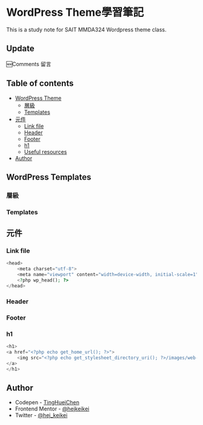 # WordPress Theme學習筆記

This is a study note for SAIT MMDA324 Wordpress theme class.

## Update

🆕Comments 留言

## Table of contents

- [WordPress Theme](#theme)
  - [層級](#hierarchy)
  - [Templates](#templates)
- [元件](#elements)
  - [Link file](#head)
  - [Header](#header)
  - [Footer](#footer)
  - [h1](#h1)
  - [Useful resources](#useful-resources)
- [Author](#author)

## WordPress Templates

### 層級

### Templates



## 元件

### Link file

```php
<head>
    <meta charset="utf-8">
    <meta name="viewport" content="width=device-width, initial-scale=1">
    <?php wp_head(); ?>
</head>
```


### Header



### Footer



### h1

```php
<h1>
<a href="<?php echo get_home_url(); ?>">
    <img src="<?php echo get_stylesheet_directory_uri(); ?>/images/web-communicaitons-logo.svg" alt="<?php bloginfo('name'); ?>">
</a>
</h1>
```


## Author

- Codepen - [TingHueiChen](https://codepen.io/TingHueiChen)
- Frontend Mentor - [@hejkeikei](https://www.frontendmentor.io/profile/hejkeikei)
- Twitter - [@hej_keikei](https://twitter.com/hej_keikei)
